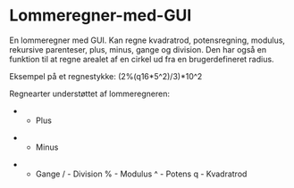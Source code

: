 # Lommeregner-med-GUI
En lommeregner med GUI. Kan regne kvadratrod, potensregning, modulus, rekursive parenteser, plus, minus, gange og division. Den har også en funktion til at regne arealet af en cirkel ud fra en brugerdefineret radius.

Eksempel på et regnestykke:
(2%(q16*5^2)/3)*10^2

Regnearter understøttet af lommeregneren:
+ - Plus
- - Minus
* - Gange
/ - Division
% - Modulus
^ - Potens
q - Kvadratrod
